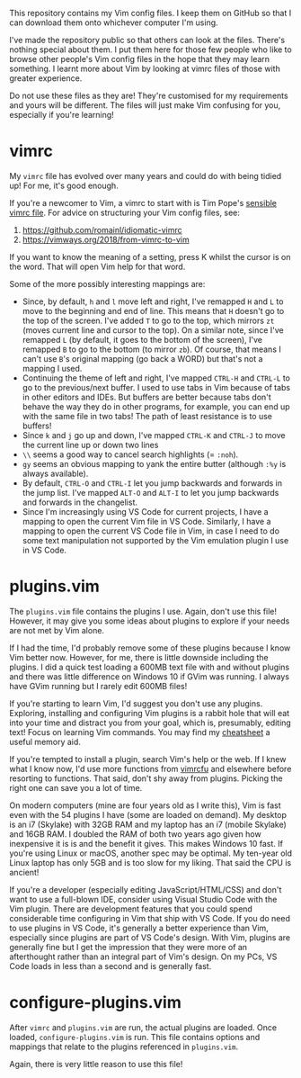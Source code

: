 This repository contains my Vim config files. I keep them on GitHub so that I can download them onto whichever computer I'm using.

I've made the repository public so that others can look at the files. There's nothing special about them. I put them here for those few people who like to browse other people's Vim config files in the hope that they may learn something. I learnt more about Vim by looking at vimrc files of those with greater experience.

Do not use these files as they are! They're customised for my requirements and yours will be different. The files will just make Vim confusing for you, especially if you're learning! 

# vimrc

My `vimrc` file has evolved over many years and could do with being tidied up! For me, it's good enough.

If you're a newcomer to Vim, a vimrc to start with is Tim Pope's [sensible vimrc file](https://github.com/tpope/vim-sensible). For advice on structuring your Vim config files, see:
1. https://github.com/romainl/idiomatic-vimrc 
2. https://vimways.org/2018/from-vimrc-to-vim

If you want to know the meaning of a setting, press K whilst the cursor is on the word. That will open Vim help for that word.

Some of the more possibly interesting mappings are:

- Since, by default, `h` and `l` move left and right, I've remapped `H` and `L` to move to the beginning and end of line. This means that `H` doesn't go to the top of the screen. I've added `T` to go to the top, which mirrors `zt` (moves current line and cursor to the top). On a similar note, since I've remapped `L` (by default, it goes to the bottom of the screen),  I've remapped `B` to go to the bottom (to mirror `zb`). Of course, that means I can't use `B`'s original mapping (go back a WORD) but that's not a mapping I used.
- Continuing the theme of left and right, I've mapped `CTRL-H` and `CTRL-L` to go to the previous/next buffer. I used to use tabs in Vim because of tabs in other editors and IDEs. But buffers are better because tabs don't behave the way they do in other programs, for example, you can end up with the same file in two tabs! The path of least resistance is to use buffers!
- Since `k` and `j` go up and down, I've mapped `CTRL-K` and `CTRL-J` to move the current line up or down two lines
- `\\` seems a good way to cancel search highlights (= `:noh`).
- `gy` seems an obvious mapping to yank the entire butter (although `:%y` is always available).
- By default, `CTRL-O` and `CTRL-I` let you jump backwards and forwards in the jump list. I've mapped `ALT-O` and `ALT-I` to let you jump backwards and forwards in the changelist.
- Since I'm increasingly using VS Code for current projects, I have a mapping to open the current Vim file in VS Code. Similarly, I have a mapping to open the current VS Code file in Vim, in case I need to do some text manipulation not supported by the Vim emulation plugin I use in VS Code.

# plugins.vim

The `plugins.vim` file contains the plugins I use. Again, don't use this file! However, it may give you some ideas about plugins to explore if your needs are not met by Vim alone.

If I had the time, I'd probably remove some of these plugins because I know Vim better now. However, for me, there is little downside including the plugins. I did a quick test loading a 600MB text file with and without plugins and there was little difference on Windows 10 if GVim was running. I always have GVim running but I rarely edit 600MB files!

If you're starting to learn Vim, I'd suggest you don't use any plugins. Exploring, installing and configuring Vim plugins is a rabbit hole that will eat into your time and distract you from your goal, which is, presumably, editing text! Focus on learning Vim commands. You may find my [cheatsheet](https://github.com/Praful/vim-cheatsheet) a useful memory aid.

If you're tempted to install a plugin, search Vim's help or the web. If I knew what I know now, I'd use more functions from [vimrcfu](https://vimrcfu.com) and elsewhere before resorting to functions. That said, don't shy away from plugins. Picking the right one can save you a lot of time.

On modern computers (mine are four years old as I write this), Vim is fast even with the 54 plugins I have (some are loaded on demand). My desktop is an i7 (Skylake) with 32GB RAM and my laptop has an i7 (mobile Skylake) and 16GB RAM. I doubled the RAM of both two years ago given how inexpensive it is is and the benefit it gives. This makes Windows 10 fast. If you're using Linux or macOS, another spec may be optimal. My ten-year old Linux laptop has only 5GB and is too slow for my liking. That said the CPU is ancient!

If you're a developer (especially editing JavaScript/HTML/CSS) and don't want to use a full-blown IDE, consider using Visual Studio Code with the Vim plugin. There are development features that you could spend considerable time configuring in Vim that ship with VS Code. If you do need to use plugins in VS Code, it's generally a better experience than Vim, especially since plugins are part of VS Code's design. With Vim, plugins are generally fine but I get the impression that they were more of an afterthought rather than an integral part of Vim's design. On my PCs, VS Code loads in less than a second and is generally fast.

# configure-plugins.vim

After `vimrc` and `plugins.vim` are run, the actual plugins are loaded. Once loaded, `configure-plugins.vim` is run. This file contains options and mappings that relate to the plugins referenced in `plugins.vim`.

Again, there is very little reason to use this file!
